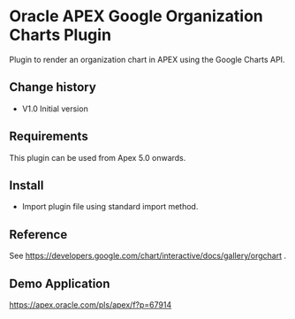 # Oracle APEX Google Organization Charts Plugin
Plugin to render an organization chart in APEX using the Google Charts API.

## Change history
- V1.0    Initial version

## Requirements
This plugin can be used from Apex 5.0 onwards.

## Install
- Import plugin file using standard import method.

## Reference
See https://developers.google.com/chart/interactive/docs/gallery/orgchart .

## Demo Application
https://apex.oracle.com/pls/apex/f?p=67914